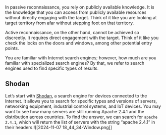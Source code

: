 In passive reconnaissance, you rely on publicly available knowledge. It is the knowledge that you can access from publicly available resources without directly engaging with the target. Think of it like you are looking at target territory from afar without stepping foot on that territory.

Active reconnaissance, on the other hand, cannot be achieved so discreetly. It requires direct engagement with the target. Think of it like you check the locks on the doors and windows, among other potential entry points.


You are familiar with Internet search engines; however, how much are you familiar with specialized search engines? By that, we refer to search engines used to find specific types of results.

## Shodan

Let’s start with [Shodan](https://www.shodan.io/), a search engine for devices connected to the Internet. It allows you to search for specific types and versions of servers, networking equipment, industrial control systems, and IoT devices. You may want to see how many servers are still running Apache 2.4.1 and the distribution across countries. To find the answer, we can search for `apache 2.4.1`, which will return the list of servers with the string “apache 2.4.1” in their headers.![[2024-11-07 18_44_34-Window.png]]